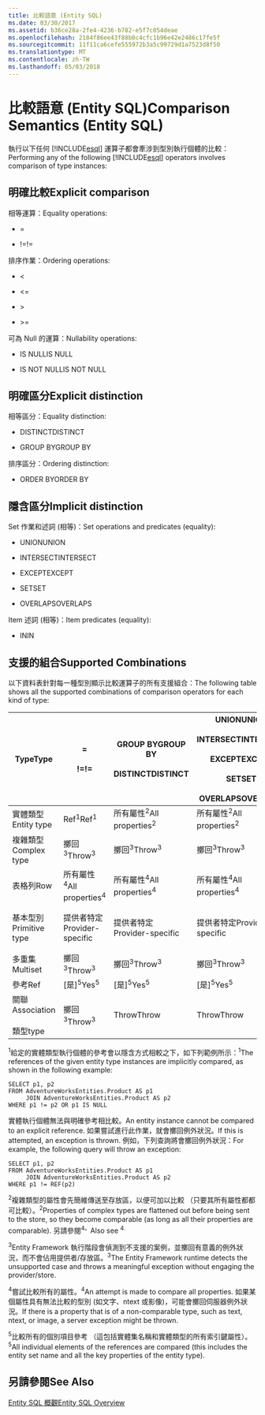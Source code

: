 ```yaml
---
title: 比較語意 (Entity SQL)
ms.date: 03/30/2017
ms.assetid: b36ce28a-2fe4-4236-b782-e5f7c054deae
ms.openlocfilehash: 2184f86ee43f88b0c4cfc1b96e42e2486c17fe5f
ms.sourcegitcommit: 11f11ca6cefe555972b3a5c99729d1a7523d8f50
ms.translationtype: MT
ms.contentlocale: zh-TW
ms.lasthandoff: 05/03/2018
---
```

# <a name="comparison-semantics-entity-sql"></a><span data-ttu-id="5adde-102">比較語意 (Entity SQL)</span><span class="sxs-lookup"><span data-stu-id="5adde-102">Comparison Semantics (Entity SQL)</span></span>
<span data-ttu-id="5adde-103">執行以下任何 [!INCLUDE[esql](../../../../../../includes/esql-md.md)] 運算子都會牽涉到型別執行個體的比較：</span><span class="sxs-lookup"><span data-stu-id="5adde-103">Performing any of the following [!INCLUDE[esql](../../../../../../includes/esql-md.md)] operators involves comparison of type instances:</span></span>  
  
## <a name="explicit-comparison"></a><span data-ttu-id="5adde-104">明確比較</span><span class="sxs-lookup"><span data-stu-id="5adde-104">Explicit comparison</span></span>  
 <span data-ttu-id="5adde-105">相等運算：</span><span class="sxs-lookup"><span data-stu-id="5adde-105">Equality operations:</span></span>  
  
-   =  
  
-   <span data-ttu-id="5adde-106">!=</span><span class="sxs-lookup"><span data-stu-id="5adde-106">!=</span></span>  
  
 <span data-ttu-id="5adde-107">排序作業：</span><span class="sxs-lookup"><span data-stu-id="5adde-107">Ordering operations:</span></span>  
  
-   <  
  
-   \<=  
  
-   \>  
  
-   \>=  
  
 <span data-ttu-id="5adde-108">可為 Null 的運算：</span><span class="sxs-lookup"><span data-stu-id="5adde-108">Nullability operations:</span></span>  
  
-   <span data-ttu-id="5adde-109">IS NULL</span><span class="sxs-lookup"><span data-stu-id="5adde-109">IS NULL</span></span>  
  
-   <span data-ttu-id="5adde-110">IS NOT NULL</span><span class="sxs-lookup"><span data-stu-id="5adde-110">IS NOT NULL</span></span>  
  
## <a name="explicit-distinction"></a><span data-ttu-id="5adde-111">明確區分</span><span class="sxs-lookup"><span data-stu-id="5adde-111">Explicit distinction</span></span>  
 <span data-ttu-id="5adde-112">相等區分：</span><span class="sxs-lookup"><span data-stu-id="5adde-112">Equality distinction:</span></span>  
  
-   <span data-ttu-id="5adde-113">DISTINCT</span><span class="sxs-lookup"><span data-stu-id="5adde-113">DISTINCT</span></span>  
  
-   <span data-ttu-id="5adde-114">GROUP BY</span><span class="sxs-lookup"><span data-stu-id="5adde-114">GROUP BY</span></span>  
  
 <span data-ttu-id="5adde-115">排序區分：</span><span class="sxs-lookup"><span data-stu-id="5adde-115">Ordering distinction:</span></span>  
  
-   <span data-ttu-id="5adde-116">ORDER BY</span><span class="sxs-lookup"><span data-stu-id="5adde-116">ORDER BY</span></span>  
  
## <a name="implicit-distinction"></a><span data-ttu-id="5adde-117">隱含區分</span><span class="sxs-lookup"><span data-stu-id="5adde-117">Implicit distinction</span></span>  
 <span data-ttu-id="5adde-118">Set 作業和述詞 (相等)：</span><span class="sxs-lookup"><span data-stu-id="5adde-118">Set operations and predicates (equality):</span></span>  
  
-   <span data-ttu-id="5adde-119">UNION</span><span class="sxs-lookup"><span data-stu-id="5adde-119">UNION</span></span>  
  
-   <span data-ttu-id="5adde-120">INTERSECT</span><span class="sxs-lookup"><span data-stu-id="5adde-120">INTERSECT</span></span>  
  
-   <span data-ttu-id="5adde-121">EXCEPT</span><span class="sxs-lookup"><span data-stu-id="5adde-121">EXCEPT</span></span>  
  
-   <span data-ttu-id="5adde-122">SET</span><span class="sxs-lookup"><span data-stu-id="5adde-122">SET</span></span>  
  
-   <span data-ttu-id="5adde-123">OVERLAPS</span><span class="sxs-lookup"><span data-stu-id="5adde-123">OVERLAPS</span></span>  
  
 <span data-ttu-id="5adde-124">Item 述詞 (相等)：</span><span class="sxs-lookup"><span data-stu-id="5adde-124">Item predicates (equality):</span></span>  
  
-   <span data-ttu-id="5adde-125">IN</span><span class="sxs-lookup"><span data-stu-id="5adde-125">IN</span></span>  
  
## <a name="supported-combinations"></a><span data-ttu-id="5adde-126">支援的組合</span><span class="sxs-lookup"><span data-stu-id="5adde-126">Supported Combinations</span></span>  
 <span data-ttu-id="5adde-127">以下資料表針對每一種型別顯示比較運算子的所有支援組合：</span><span class="sxs-lookup"><span data-stu-id="5adde-127">The following table shows all the supported combinations of comparison operators for each kind of type:</span></span>  
  
|<span data-ttu-id="5adde-128">**Type**</span><span class="sxs-lookup"><span data-stu-id="5adde-128">**Type**</span></span>|**=**<br /><br /> <span data-ttu-id="5adde-129">**!=**</span><span class="sxs-lookup"><span data-stu-id="5adde-129">**!=**</span></span>|<span data-ttu-id="5adde-130">**GROUP BY**</span><span class="sxs-lookup"><span data-stu-id="5adde-130">**GROUP BY**</span></span><br /><br /> <span data-ttu-id="5adde-131">**DISTINCT**</span><span class="sxs-lookup"><span data-stu-id="5adde-131">**DISTINCT**</span></span>|<span data-ttu-id="5adde-132">**UNION**</span><span class="sxs-lookup"><span data-stu-id="5adde-132">**UNION**</span></span><br /><br /> <span data-ttu-id="5adde-133">**INTERSECT**</span><span class="sxs-lookup"><span data-stu-id="5adde-133">**INTERSECT**</span></span><br /><br /> <span data-ttu-id="5adde-134">**EXCEPT**</span><span class="sxs-lookup"><span data-stu-id="5adde-134">**EXCEPT**</span></span><br /><br /> <span data-ttu-id="5adde-135">**SET**</span><span class="sxs-lookup"><span data-stu-id="5adde-135">**SET**</span></span><br /><br /> <span data-ttu-id="5adde-136">**OVERLAPS**</span><span class="sxs-lookup"><span data-stu-id="5adde-136">**OVERLAPS**</span></span>|<span data-ttu-id="5adde-137">**IN**</span><span class="sxs-lookup"><span data-stu-id="5adde-137">**IN**</span></span>|<span data-ttu-id="5adde-138">**<   <=**</span><span class="sxs-lookup"><span data-stu-id="5adde-138">**<   <=**</span></span><br /><br /> <span data-ttu-id="5adde-139">**>   >=**</span><span class="sxs-lookup"><span data-stu-id="5adde-139">**>   >=**</span></span>|<span data-ttu-id="5adde-140">**ORDER BY**</span><span class="sxs-lookup"><span data-stu-id="5adde-140">**ORDER BY**</span></span>|<span data-ttu-id="5adde-141">**為 NULL**</span><span class="sxs-lookup"><span data-stu-id="5adde-141">**IS NULL**</span></span><br /><br /> <span data-ttu-id="5adde-142">**不是 NULL**</span><span class="sxs-lookup"><span data-stu-id="5adde-142">**IS NOT NULL**</span></span>|  
|-|-|-|-|-|-|-|-|  
|<span data-ttu-id="5adde-143">實體類型</span><span class="sxs-lookup"><span data-stu-id="5adde-143">Entity type</span></span>|<span data-ttu-id="5adde-144">Ref<sup>1</sup></span><span class="sxs-lookup"><span data-stu-id="5adde-144">Ref<sup>1</sup></span></span>|<span data-ttu-id="5adde-145">所有屬性<sup>2</sup></span><span class="sxs-lookup"><span data-stu-id="5adde-145">All properties<sup>2</sup></span></span>|<span data-ttu-id="5adde-146">所有屬性<sup>2</sup></span><span class="sxs-lookup"><span data-stu-id="5adde-146">All properties<sup>2</sup></span></span>|<span data-ttu-id="5adde-147">所有屬性<sup>2</sup></span><span class="sxs-lookup"><span data-stu-id="5adde-147">All properties<sup>2</sup></span></span>|<span data-ttu-id="5adde-148">擲回<sup>3</sup></span><span class="sxs-lookup"><span data-stu-id="5adde-148">Throw<sup>3</sup></span></span>|<span data-ttu-id="5adde-149">擲回<sup>3</sup></span><span class="sxs-lookup"><span data-stu-id="5adde-149">Throw<sup>3</sup></span></span>|<span data-ttu-id="5adde-150">Ref<sup>1</sup></span><span class="sxs-lookup"><span data-stu-id="5adde-150">Ref<sup>1</sup></span></span>|  
|<span data-ttu-id="5adde-151">複雜類型</span><span class="sxs-lookup"><span data-stu-id="5adde-151">Complex type</span></span>|<span data-ttu-id="5adde-152">擲回<sup>3</sup></span><span class="sxs-lookup"><span data-stu-id="5adde-152">Throw<sup>3</sup></span></span>|<span data-ttu-id="5adde-153">擲回<sup>3</sup></span><span class="sxs-lookup"><span data-stu-id="5adde-153">Throw<sup>3</sup></span></span>|<span data-ttu-id="5adde-154">擲回<sup>3</sup></span><span class="sxs-lookup"><span data-stu-id="5adde-154">Throw<sup>3</sup></span></span>|<span data-ttu-id="5adde-155">擲回<sup>3</sup></span><span class="sxs-lookup"><span data-stu-id="5adde-155">Throw<sup>3</sup></span></span>|<span data-ttu-id="5adde-156">擲回<sup>3</sup></span><span class="sxs-lookup"><span data-stu-id="5adde-156">Throw<sup>3</sup></span></span>|<span data-ttu-id="5adde-157">擲回<sup>3</sup></span><span class="sxs-lookup"><span data-stu-id="5adde-157">Throw<sup>3</sup></span></span>|<span data-ttu-id="5adde-158">擲回<sup>3</sup></span><span class="sxs-lookup"><span data-stu-id="5adde-158">Throw<sup>3</sup></span></span>|  
|<span data-ttu-id="5adde-159">表格列</span><span class="sxs-lookup"><span data-stu-id="5adde-159">Row</span></span>|<span data-ttu-id="5adde-160">所有屬性<sup>4</sup></span><span class="sxs-lookup"><span data-stu-id="5adde-160">All properties<sup>4</sup></span></span>|<span data-ttu-id="5adde-161">所有屬性<sup>4</sup></span><span class="sxs-lookup"><span data-stu-id="5adde-161">All properties<sup>4</sup></span></span>|<span data-ttu-id="5adde-162">所有屬性<sup>4</sup></span><span class="sxs-lookup"><span data-stu-id="5adde-162">All properties<sup>4</sup></span></span>|<span data-ttu-id="5adde-163">擲回<sup>3</sup></span><span class="sxs-lookup"><span data-stu-id="5adde-163">Throw<sup>3</sup></span></span>|<span data-ttu-id="5adde-164">擲回<sup>3</sup></span><span class="sxs-lookup"><span data-stu-id="5adde-164">Throw<sup>3</sup></span></span>|<span data-ttu-id="5adde-165">所有屬性<sup>4</sup></span><span class="sxs-lookup"><span data-stu-id="5adde-165">All properties<sup>4</sup></span></span>|<span data-ttu-id="5adde-166">擲回<sup>3</sup></span><span class="sxs-lookup"><span data-stu-id="5adde-166">Throw<sup>3</sup></span></span>|  
|<span data-ttu-id="5adde-167">基本型別</span><span class="sxs-lookup"><span data-stu-id="5adde-167">Primitive type</span></span>|<span data-ttu-id="5adde-168">提供者特定</span><span class="sxs-lookup"><span data-stu-id="5adde-168">Provider-specific</span></span>|<span data-ttu-id="5adde-169">提供者特定</span><span class="sxs-lookup"><span data-stu-id="5adde-169">Provider-specific</span></span>|<span data-ttu-id="5adde-170">提供者特定</span><span class="sxs-lookup"><span data-stu-id="5adde-170">Provider-specific</span></span>|<span data-ttu-id="5adde-171">提供者特定</span><span class="sxs-lookup"><span data-stu-id="5adde-171">Provider-specific</span></span>|<span data-ttu-id="5adde-172">提供者特定</span><span class="sxs-lookup"><span data-stu-id="5adde-172">Provider-specific</span></span>|<span data-ttu-id="5adde-173">提供者特定</span><span class="sxs-lookup"><span data-stu-id="5adde-173">Provider-specific</span></span>|<span data-ttu-id="5adde-174">提供者特定</span><span class="sxs-lookup"><span data-stu-id="5adde-174">Provider-specific</span></span>|  
|<span data-ttu-id="5adde-175">多重集</span><span class="sxs-lookup"><span data-stu-id="5adde-175">Multiset</span></span>|<span data-ttu-id="5adde-176">擲回<sup>3</sup></span><span class="sxs-lookup"><span data-stu-id="5adde-176">Throw<sup>3</sup></span></span>|<span data-ttu-id="5adde-177">擲回<sup>3</sup></span><span class="sxs-lookup"><span data-stu-id="5adde-177">Throw<sup>3</sup></span></span>|<span data-ttu-id="5adde-178">擲回<sup>3</sup></span><span class="sxs-lookup"><span data-stu-id="5adde-178">Throw<sup>3</sup></span></span>|<span data-ttu-id="5adde-179">擲回<sup>3</sup></span><span class="sxs-lookup"><span data-stu-id="5adde-179">Throw<sup>3</sup></span></span>|<span data-ttu-id="5adde-180">擲回<sup>3</sup></span><span class="sxs-lookup"><span data-stu-id="5adde-180">Throw<sup>3</sup></span></span>|<span data-ttu-id="5adde-181">擲回<sup>3</sup></span><span class="sxs-lookup"><span data-stu-id="5adde-181">Throw<sup>3</sup></span></span>|<span data-ttu-id="5adde-182">擲回<sup>3</sup></span><span class="sxs-lookup"><span data-stu-id="5adde-182">Throw<sup>3</sup></span></span>|  
|<span data-ttu-id="5adde-183">參考</span><span class="sxs-lookup"><span data-stu-id="5adde-183">Ref</span></span>|<span data-ttu-id="5adde-184">[是]<sup>5</sup></span><span class="sxs-lookup"><span data-stu-id="5adde-184">Yes<sup>5</sup></span></span>|<span data-ttu-id="5adde-185">[是]<sup>5</sup></span><span class="sxs-lookup"><span data-stu-id="5adde-185">Yes<sup>5</sup></span></span>|<span data-ttu-id="5adde-186">[是]<sup>5</sup></span><span class="sxs-lookup"><span data-stu-id="5adde-186">Yes<sup>5</sup></span></span>|<span data-ttu-id="5adde-187">[是]<sup>5</sup></span><span class="sxs-lookup"><span data-stu-id="5adde-187">Yes<sup>5</sup></span></span>|<span data-ttu-id="5adde-188">Throw</span><span class="sxs-lookup"><span data-stu-id="5adde-188">Throw</span></span>|<span data-ttu-id="5adde-189">Throw</span><span class="sxs-lookup"><span data-stu-id="5adde-189">Throw</span></span>|<span data-ttu-id="5adde-190">[是]<sup>5</sup></span><span class="sxs-lookup"><span data-stu-id="5adde-190">Yes<sup>5</sup></span></span>|  
|<span data-ttu-id="5adde-191">關聯</span><span class="sxs-lookup"><span data-stu-id="5adde-191">Association</span></span><br /><br /> <span data-ttu-id="5adde-192">類型</span><span class="sxs-lookup"><span data-stu-id="5adde-192">type</span></span>|<span data-ttu-id="5adde-193">擲回<sup>3</sup></span><span class="sxs-lookup"><span data-stu-id="5adde-193">Throw<sup>3</sup></span></span>|<span data-ttu-id="5adde-194">Throw</span><span class="sxs-lookup"><span data-stu-id="5adde-194">Throw</span></span>|<span data-ttu-id="5adde-195">Throw</span><span class="sxs-lookup"><span data-stu-id="5adde-195">Throw</span></span>|<span data-ttu-id="5adde-196">Throw</span><span class="sxs-lookup"><span data-stu-id="5adde-196">Throw</span></span>|<span data-ttu-id="5adde-197">擲回<sup>3</sup></span><span class="sxs-lookup"><span data-stu-id="5adde-197">Throw<sup>3</sup></span></span>|<span data-ttu-id="5adde-198">擲回<sup>3</sup></span><span class="sxs-lookup"><span data-stu-id="5adde-198">Throw<sup>3</sup></span></span>|<span data-ttu-id="5adde-199">擲回<sup>3</sup></span><span class="sxs-lookup"><span data-stu-id="5adde-199">Throw<sup>3</sup></span></span>|  
  
 <span data-ttu-id="5adde-200"><sup>1</sup>給定的實體類型執行個體的參考會以隱含方式相較之下，如下列範例所示：</span><span class="sxs-lookup"><span data-stu-id="5adde-200"><sup>1</sup>The references of the given entity type instances are implicitly compared, as shown in the following example:</span></span>  
  
```  
SELECT p1, p2   
FROM AdventureWorksEntities.Product AS p1   
     JOIN AdventureWorksEntities.Product AS p2   
WHERE p1 != p2 OR p1 IS NULL  
```  
  
 <span data-ttu-id="5adde-201">實體執行個體無法與明確參考相比較。</span><span class="sxs-lookup"><span data-stu-id="5adde-201">An entity instance cannot be compared to an explicit reference.</span></span> <span data-ttu-id="5adde-202">如果嘗試進行此作業，就會擲回例外狀況。</span><span class="sxs-lookup"><span data-stu-id="5adde-202">If this is attempted, an exception is thrown.</span></span> <span data-ttu-id="5adde-203">例如，下列查詢將會擲回例外狀況：</span><span class="sxs-lookup"><span data-stu-id="5adde-203">For example, the following query will throw an exception:</span></span>  
  
```  
SELECT p1, p2   
FROM AdventureWorksEntities.Product AS p1   
     JOIN AdventureWorksEntities.Product AS p2   
WHERE p1 != REF(p2)  
```  
  
 <span data-ttu-id="5adde-204"><sup>2</sup>複雜類型的屬性會先簡維傳送至存放區，以便可加以比較 （只要其所有屬性都都可比較）。</span><span class="sxs-lookup"><span data-stu-id="5adde-204"><sup>2</sup>Properties of complex types are flattened out before being sent to the store, so they become comparable (as long as all their properties are comparable).</span></span> <span data-ttu-id="5adde-205">另請參閱<sup>4。</sup></span><span class="sxs-lookup"><span data-stu-id="5adde-205">Also see <sup>4.</sup></span></span>  
  
 <span data-ttu-id="5adde-206"><sup>3</sup>Entity Framework 執行階段會偵測到不支援的案例，並擲回有意義的例外狀況，而不會佔用提供者/存放區。</span><span class="sxs-lookup"><span data-stu-id="5adde-206"><sup>3</sup>The Entity Framework runtime detects the unsupported case and throws a meaningful exception without engaging the provider/store.</span></span>  
  
 <span data-ttu-id="5adde-207"><sup>4</sup>嘗試比較所有的屬性。</span><span class="sxs-lookup"><span data-stu-id="5adde-207"><sup>4</sup>An attempt is made to compare all properties.</span></span> <span data-ttu-id="5adde-208">如果某個屬性具有無法比較的型別 (如文字、ntext 或影像)，可能會擲回伺服器例外狀況。</span><span class="sxs-lookup"><span data-stu-id="5adde-208">If there is a property that is of a non-comparable type, such as text, ntext, or image, a server exception might be thrown.</span></span>  
  
 <span data-ttu-id="5adde-209"><sup>5</sup>比較所有的個別項目參考 （這包括實體集名稱和實體類型的所有索引鍵屬性）。</span><span class="sxs-lookup"><span data-stu-id="5adde-209"><sup>5</sup>All individual elements of the references are compared (this includes the entity set name and all the key properties of the entity type).</span></span>  
  
## <a name="see-also"></a><span data-ttu-id="5adde-210">另請參閱</span><span class="sxs-lookup"><span data-stu-id="5adde-210">See Also</span></span>  
 [<span data-ttu-id="5adde-211">Entity SQL 概觀</span><span class="sxs-lookup"><span data-stu-id="5adde-211">Entity SQL Overview</span></span>](../../../../../../docs/framework/data/adonet/ef/language-reference/entity-sql-overview.md)
